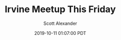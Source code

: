 ---
layout: podcast
title: "Irvine Meetup This Friday"
author: Scott Alexander
description: https://slatestarcodex.com/2019/10/11/irvine-meetup-this-friday/
date: 2019-10-11 01:07:00 PDT
length: 159277
duration: 40
guid: irvine-meetup-this-friday
---